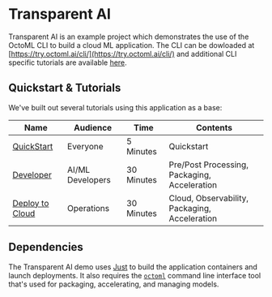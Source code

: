 # Transparent AI

Transparent AI is an example project which demonstrates the use of the OctoML CLI to build a cloud ML application.
The CLI can be dowloaded at [https://try.octoml.ai/cli/](https://try.octoml.ai/cli/) and additional CLI specific tutorials are available [here](https://github.com/octoml/octoml-cli-tutorials).

## Quickstart & Tutorials

We've built out several tutorials using this application as a base:

| Name | Audience | Time | Contents |
|--------------|-----------|------------|-|
| [QuickStart](tutorials/quickstart.md) | Everyone | 5 Minutes | Quickstart |
| [Developer](tutorials/developer.md) | AI/ML Developers | 30 Minutes | Pre/Post Processing, Packaging, Acceleration |
| [Deploy to Cloud](tutorials/deploy_to_cloud.md) | Operations | 30 Minutes | Cloud, Observability, Packaging, Acceleration |

## Dependencies


The Transparent AI demo uses [Just](https://github.com/casey/just) to build
the application containers and launch deployments. It also requires the
[`octoml`](https://try.octoml.ai/cli/) command line interface tool that's
used for packaging, accelerating, and managing models.